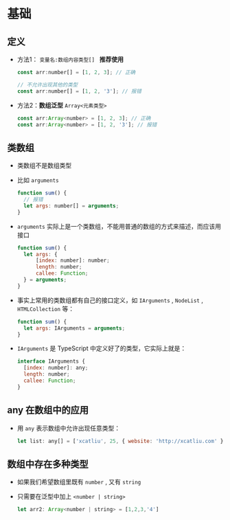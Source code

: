 # 基础

## 定义

  - 方法1： `变量名:数组内容类型[] ` **推荐使用**

    ```javascript
    const arr:number[] = [1, 2, 3]; // 正确

    // 不允许出现其他的类型
    const arr:number[] = [1, 2, '3']; // 报错
    ```

  - 方法2：**数组泛型** `Array<元素类型>`

    ```javascript
    const arr:Array<number> = [1, 2, 3]; // 正确
    const arr:Array<number> = [1, 2, '3']; // 报错
    ```

## 类数组

  - 类数组不是数组类型

  - 比如 `arguments`

    ```javascript
    function sum() {
      // 报错
      let args: number[] = arguments;
    }
    ```

  - `arguments` 实际上是一个类数组，不能用普通的数组的方式来描述，而应该用接口

    ```javascript
    function sum() {
      let args: {
          [index: number]: number;
          length: number;
          callee: Function;
      } = arguments;
    }
    ```

  - 事实上常用的类数组都有自己的接口定义，如 `IArguments` , `NodeList` , `HTMLCollection` 等：

    ```javascript
    function sum() {
      let args: IArguments = arguments;
    }
    ```

  - `IArguments` 是 TypeScript 中定义好了的类型，它实际上就是：

    ```javascript
    interface IArguments {
      [index: number]: any;
      length: number;
      callee: Function;
    }
    ```

## any 在数组中的应用

  - 用 `any` 表示数组中允许出现任意类型：

    ```javascript
    let list: any[] = ['xcatliu', 25, { website: 'http://xcatliu.com' }];
    ```

## 数组中存在多种类型

  - 如果我们希望数组里既有 `number` , 又有 `string`

  - 只需要在泛型中加上 `<number | string>`

    ```javascript
    let arr2: Array<number | string> = [1,2,3,'4']
    ```
